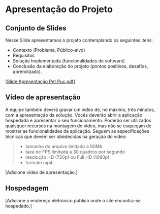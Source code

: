# Apresentação do Projeto

## Conjunto de Slides

Nesse Slide apresentamos o projeto contemplando os seguintes itens:

- Contexto (Problema, Público-alvo)
- Requisitos
- Solução Implementada (funcionalidades de software)
- Conclusão da elaboração do projeto (pontos positivos, desafios, aprendizado).

[[Slide Apresentação Pet Puc.pdf](https://github.com/user-attachments/files/15878403/Slide.Apresentacao.Pet.Puc.pdf)]



## Vídeo de apresentação

A equipe também deverá gravar um vídeo de, no máximo, três minutos, com a apresentação da solução. Vocês deverão abrir a aplicação hospedada e apresentar o seu funcionamento.  Poderão ser utilizados quaisquer recursos na montagem do vídeo, mas não se esqueçam de mostrar as funcionalidades da aplicação. Seguem as especificações técnicas que devem ser obedecidas na geração do vídeo:

> - tamanho do arquivo limitado a 90Mb
> - taxa de FPS limitada a 30 quadros por segundo
> - resolução HD (720p) ou Full HD (1080p)
> - formato mp4.

[Adicione vídeo de apresentação.]

## Hospedagem

[Adicione o endereço eletrônico público onde o site encontra-se hospedado.]
